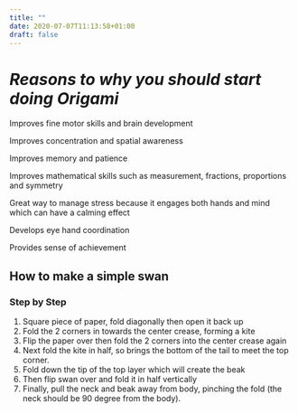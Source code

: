 ```yaml
---
title: ""
date: 2020-07-07T11:13:58+01:00
draft: false
---
```

# *Reasons to why you should start doing Origami*

Improves fine motor skills and brain development 

Improves concentration and spatial awareness

Improves memory and patience 

Improves mathematical skills such as measurement, fractions, proportions and symmetry 

Great way to manage stress because it engages both hands and mind which can have a calming effect 

Develops eye hand coordination 

Provides sense of achievement

## How to make a simple swan 
### Step by Step
1. Square piece of paper, fold diagonally then open it back up
2. Fold the 2 corners in towards the center crease, forming a kite 
3. Flip the paper over then fold the 2 corners into the center crease again 
4. Next fold the kite in half, so brings the bottom of the tail to meet the top corner.
5. Fold down the tip of the top layer which will create the beak 
6. Then flip swan over and fold it in half vertically 
7. Finally, pull the neck and beak away from body, pinching the fold (the neck should be 90 degree from the body).